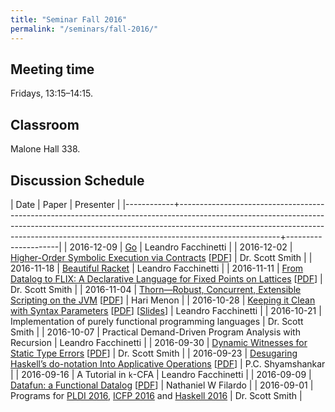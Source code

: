```yaml
---
title: "Seminar Fall 2016"
permalink: "/seminars/fall-2016/"
---
```


Meeting time
------------

Fridays, 13:15–14:15.

Classroom
---------

Malone Hall 338.

Discussion Schedule
-------------------

|       Date | Paper                                                                                                                                                                                                                                                             | Presenter           |
|------------+-------------------------------------------------------------------------------------------------------------------------------------------------------------------------------------------------------------------------------------------------------------------+---------------------|
| 2016-12-09 | [Go](https://tour.golang.org/)                                                                                                                                                                                                                                    | Leandro Facchinetti |
| 2016-12-02 | [Higher-Order Symbolic Execution via Contracts](http://dl.acm.org/citation.cfm?doid=2384616.2384655) [[PDF](http://www.ccs.neu.edu/home/dvanhorn/pubs/tobin-hochstadt-vanhorn-oopsla12.pdf)]                                                                      | Dr. Scott Smith     |
| 2016-11-18 | [Beautiful Racket](http://beautifulracket.com/)                                                                                                                                                                                                                   | Leandro Facchinetti |
| 2016-11-11 | [From Datalog to FLIX: A Declarative Language for Fixed Points on Lattices](http://dl.acm.org/citation.cfm?id=2908096) [[PDF](http://plg.uwaterloo.ca/~mmadsen/papers/pldi16/paper.pdf)]                                                                          | Dr. Scott Smith     |
| 2016-11-04 | [Thorn—Robust, Concurrent, Extensible Scripting on the JVM](http://dl.acm.org/citation.cfm?id=1640098) [[PDF](http://www.inf.usi.ch/faculty/nystrom/papers/thorn.pdf)]                                                                                            | Hari Menon          |
| 2016-10-28 | [Keeping it Clean with Syntax Parameters](http://scheme2011.ucombinator.org/) [[PDF](http://scheme2011.ucombinator.org/papers/Barzilay2011.pdf)] [[Slides](http://scheme2011.ucombinator.org/slides/Barzilay2011.pdf)]                                            | Leandro Facchinetti |
| 2016-10-21 | Implementation of purely functional programming languages                                                                                                                                                                                                         | Dr. Scott Smith     |
| 2016-10-07 | Practical Demand-Driven Program Analysis with Recursion                                                                                                                                                                                                           | Leandro Facchinetti |
| 2016-09-30 | [Dynamic Witnesses for Static Type Errors](https://arxiv.org/abs/1606.07557) [[PDF](https://arxiv.org/pdf/1606.07557v1.pdf)]                                                                                                                                      | Dr. Scott Smith     |
| 2016-09-23 | [Desugaring Haskell’s do-notation Into Applicative Operations](http://dl.acm.org/citation.cfm?id=2976007) [[PDF](http://research.microsoft.com/en-us/um/people/simonpj/papers/list-comp/applicativedo.pdf)]                                                       | P.C. Shyamshankar   |
| 2016-09-16 | A Tutorial in `k`-CFA                                                                                                                                                                                                                                             | Leandro Facchinetti |
| 2016-09-09 | [Datafun: a Functional Datalog](http://conf.researchr.org/event/icfp-2016/icfp-2016-papers-datafun-a-functional-datalog) [[PDF](http://www.cs.bham.ac.uk/~krishnan/datafun.pdf)]                                                                                  | Nathaniel W Filardo |
| 2016-09-01 | Programs for [PLDI 2016](http://conf.researchr.org/program/pldi-2016/program-pldi-2016), [ICFP 2016](http://conf.researchr.org/program/icfp-2016/program-icfp-2016) and [Haskell 2016](http://conf.researchr.org/track/icfp-2016/haskellsymp-2016-papers#program) | Dr. Scott Smith     |
